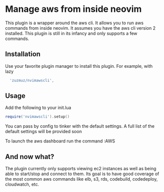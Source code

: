 # Manage aws from inside neovim

This plugin is a wrapper around the aws cli. It allows you to run aws commands from inside neovim.
It assumes you have the aws cli version 2 installed.
This plugin is still in its infancy and only supports a few commands.

## Installation

Use your favorite plugin manager to install this plugin. For example, with lazy

```lua
  'zuzmuz/nvimawscli',
```

## Usage

Add the following to your init.lua

```lua
require('nvimawscli').setup()
```

You can pass by config to tinker with the default settings. A full list of the default settings will be provided soon

To launch the aws dashboard run the command :AWS

## And now what?

The plugin currently only supports viewing ec2 instances as well as being able to start/stop and connect to them.
Its goal is to have good coverage of the most common aws commands like elb, s3, rds, codebuild, codedeploy, cloudwatch, etc.
